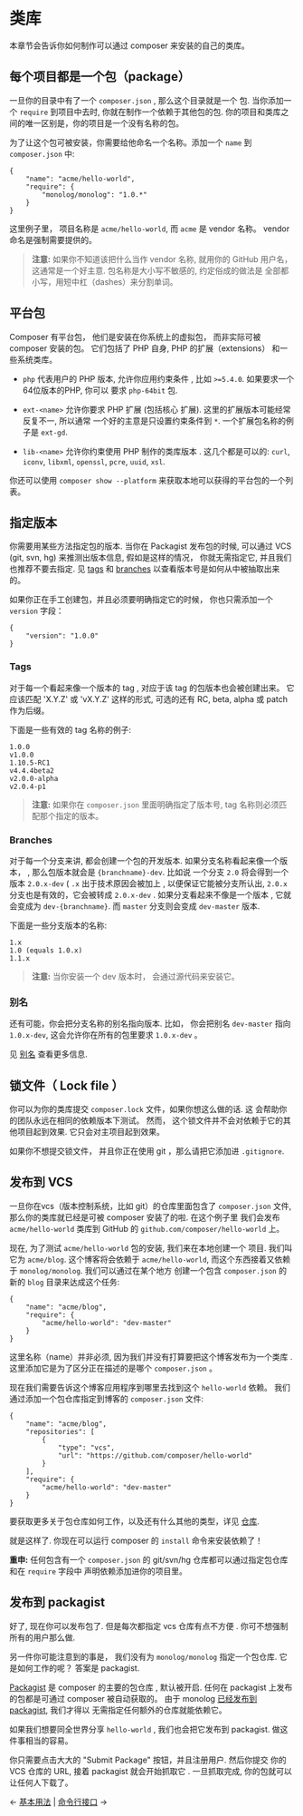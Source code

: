 # 类库

本章节会告诉你如何制作可以通过 composer 来安装的自己的类库。

## 每个项目都是一个包（package）

一旦你的目录中有了一个 `composer.json` , 那么这个目录就是一个
包. 当你添加一个 `require` 到项目中去时, 你就在制作一个依赖于其他包的包. 
你的项目和类库之间的唯一区别是，你的项目是一个没有名称的包。

为了让这个包可被安装，你需要给他命名一个名称。添加一个 `name` 到 `composer.json` 中:

    {
        "name": "acme/hello-world",
        "require": {
            "monolog/monolog": "1.0.*"
        }
    }

这里例子里， 项目名称是 `acme/hello-world`, 而 `acme` 是 vendor 名称。
vendor 命名是强制需要提供的。

> **注意:** 如果你不知道该把什么当作 vendor 名称, 就用你的 GitHub
用户名， 这通常是一个好主意. 包名称是大小写不敏感的, 约定俗成的做法是
全部都小写，用短中杠（dashes）来分割单词。

## 平台包

Composer 有平台包， 他们是安装在你系统上的虚拟包，
而非实际可被 composer 安装的包。 它们包括了
PHP 自身, PHP 的扩展（extensions） 和一些系统类库。

* `php` 代表用户的 PHP 版本, 允许你应用约束条件
   , 比如 `>=5.4.0`. 如果要求一个 64位版本的PHP, 你可以
   要求 `php-64bit` 包.

* `ext-<name>` 允许你要求 PHP 扩展 (包括核心
  扩展). 这里的扩展版本可能经常反复不一, 所以通常
  一个好的主意是只设置约束条件到 `*`.  一个扩展包名称的例子是
  `ext-gd`.

* `lib-<name>` 允许你约束使用 PHP 制作的类库版本
  . 这几个都是可以的: `curl`, `iconv`, `libxml`, `openssl`,
  `pcre`, `uuid`, `xsl`.

你还可以使用 `composer show --platform` 来获取本地可以获得的平台包的一个列表。

## 指定版本

你需要用某些方法指定包的版本. 当你在 Packagist 发布包的时候, 
可以通过 VCS (git, svn,
hg) 来推测出版本信息, 假如是这样的情况， 你就无需指定它, 并且我们也推荐不要去指定. 
见 [tags](#tags) 和 [branches](#branches) 以查看版本号是如何从中被抽取出来的。

如果你正在手工创建包，并且必须要明确指定它的时候，
你也只需添加一个 `version` 字段：

    {
        "version": "1.0.0"
    }

### Tags

对于每一个看起来像一个版本的 tag , 对应于该 tag 的包版本也会被创建出来。
它应该匹配 'X.Y.Z' 或 'vX.Y.Z' 这样的形式, 可选的还有 RC, beta, alpha 或 patch作为后缀。


下面是一些有效的 tag 名称的例子:

    1.0.0
    v1.0.0
    1.10.5-RC1
    v4.4.4beta2
    v2.0.0-alpha
    v2.0.4-p1

> **注意:** 如果你在 `composer.json` 里面明确指定了版本号, tag 名称则必须匹配那个指定的版本。

### Branches

对于每一个分支来讲, 都会创建一个包的开发版本. 如果分支名称看起来像一个版本，
, 那么包版本就会是 `{branchname}-dev`. 比如说
一个分支 `2.0` 将会得到一个版本 `2.0.x-dev` ( `.x` 出于技术原因会被加上
, 以便保证它能被分支所认出,  `2.0.x` 分支也是有效的，它会被转成
 `2.0.x-dev` . 如果分支看起来不像是一个版本
, 它就会变成为 `dev-{branchname}`. 而 `master` 分支则会变成
`dev-master` 版本.

下面是一些分支版本的名称:

    1.x
    1.0 (equals 1.0.x)
    1.1.x

> **注意:** 当你安装一个 dev 版本时， 会通过源代码来安装它。

### 别名

还有可能，你会把分支名称的别名指向版本. 比如， 你会把别名
`dev-master` 指向 `1.0.x-dev`, 这会允许你在所有的包里要求 `1.0.x-dev` 。

见 [别名](articles/aliases.md) 查看更多信息.

## 锁文件（ Lock file ）

你可以为你的类库提交 `composer.lock` 文件，如果你想这么做的话. 这
会帮助你的团队永远在相同的依赖版本下测试。
然而， 这个锁文件并不会对依赖于它的其他项目起到效果.
它只会对主项目起到效果。

如果你不想提交锁文件， 并且你正在使用 git ，那么请把它添加进
`.gitignore`.

## 发布到 VCS

一旦你在vcs（版本控制系统，比如 git）的仓库里面包含了
`composer.json` 文件, 那么你的类库就已经是可被 composer 安装了的啦. 在这个例子里
我们会发布 `acme/hello-world` 类库到 GitHub 的
`github.com/composer/hello-world` 上。

现在, 为了测试 `acme/hello-world` 包的安装, 我们来在本地创建一个
项目. 我们叫它为 `acme/blog`. 这个博客将会依赖于
`acme/hello-world`, 而这个东西接着又依赖于 `monolog/monolog`. 我们可以通过在某个地方
创建一个包含 `composer.json` 的新的 `blog` 目录来达成这个任务:

    {
        "name": "acme/blog",
        "require": {
            "acme/hello-world": "dev-master"
        }
    }

这里名称（name）并非必须, 因为我们并没有打算要把这个博客发布为一个类库
. 这里添加它是为了区分正在描述的是哪个 `composer.json` 。

现在我们需要告诉这个博客应用程序到哪里去找到这个 `hello-world` 依赖。
我们通过添加一个包仓库指定到博客的
`composer.json` 文件:

    {
        "name": "acme/blog",
        "repositories": [
            {
                "type": "vcs",
                "url": "https://github.com/composer/hello-world"
            }
        ],
        "require": {
            "acme/hello-world": "dev-master"
        }
    }

要获取更多关于包仓库如何工作，以及还有什么其他的类型，详见
 [仓库](05-repositories.md).

就是这样了. 你现在可以运行 composer 的
`install` 命令来安装依赖了！

**重申:** 任何包含有一个 `composer.json` 的 git/svn/hg 仓库都可以通过指定包仓库和在 `require` 字段中
声明依赖添加进你的项目里。

## 发布到 packagist

好了, 现在你可以发布包了. 但是每次都指定 vcs 仓库有点不方便
. 你可不想强制所有的用户那么做.

另一件你可能注意到的事是， 我们没有为
`monolog/monolog` 指定一个包仓库. 它是如何工作的呢？ 答案是 packagist.

[Packagist](https://packagist.org/) 是 composer 的主要的包仓库
, 默认被开启. 任何在
packagist 上发布的包都是可通过 composer 被自动获取的。 由于 monolog
[已经发布到 packagist](https://packagist.org/packages/monolog/monolog), 我们才得以
无需指定任何额外的仓库就能依赖它。

如果我们想要同全世界分享 `hello-world` , 我们也会把它发布到
packagist. 做这件事相当的容易。

你只需要点击大大的 "Submit Package" 按钮，并且注册用户. 然后你提交
你的 VCS 仓库的 URL, 接着 packagist 就会开始抓取它
. 一旦抓取完成, 你的包就可以让任何人下载了。

&larr; [基本用法](01-basic-usage.md) |  [命令行接口](03-cli.md) &rarr;
